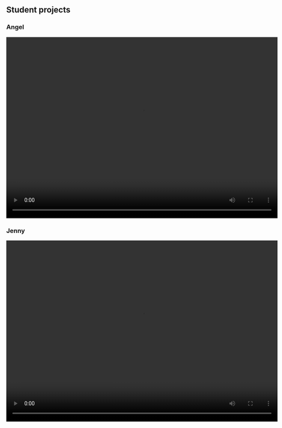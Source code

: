 ## Student projects

### Angel

<video width="720" height="480" controls>
  <source src="Angel Final.mp4" type="video/mp4">
  Your browser does not support the video tag.
</video>


### Jenny

<video width="720" height="480" controls>
  <source src="Jenny Final.mp4" type="video/mp4">
  Your browser does not support the video tag.
</video>




